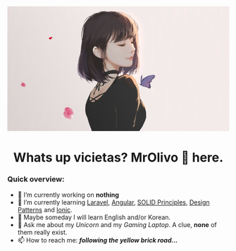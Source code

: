 <p align="center">
  <img src="https://github.com/MrOlivo/MrOlivo/blob/master/wKRBQKa-min.jpg" alt="Picture of a black hait girl with a pink background"/>
</p>

<h1 align="center">Whats up vicietas? MrOlivo 👋 here.</h1>

### Quick overview:

- 🔭 I’m currently working on **nothing**
- 🌱 I’m currently learning [Laravel](https://laravel.com), [Angular](https://angular.io/), [SOLID Principles](https://medium.com/backticks-tildes/the-s-o-l-i-d-principles-in-pictures-b34ce2f1e898), [Design Patterns](https://refactoring.guru/es/design-patterns) and [Ionic](https://ionicframework.com/).
- 🤔 Maybe someday I will learn English and/or Korean.
- 💬 Ask me about my *Unicorn* and my *Gaming Laptop*. A clue, **none** of them really exist.
- 📫 How to reach me: ***following the yellow brick road...***
